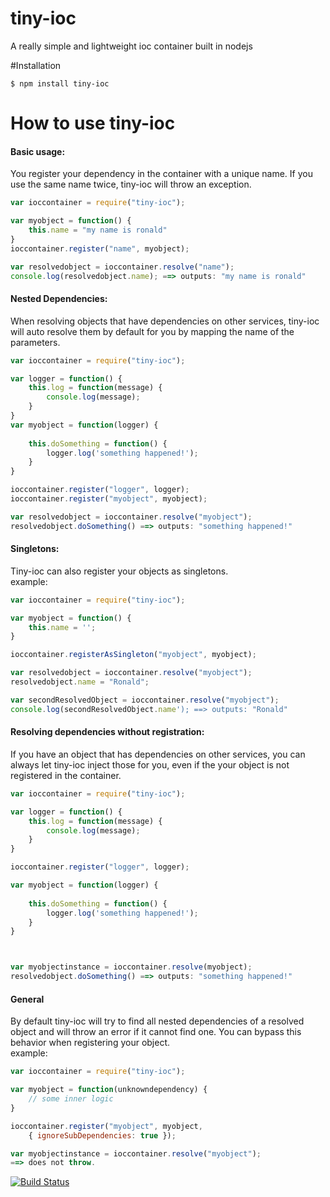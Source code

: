 tiny-ioc
========

A really simple and lightweight ioc container built in nodejs

#Installation

```
$ npm install tiny-ioc
```

# How to use tiny-ioc

#### Basic usage:
You register your dependency in the container with a unique name. If you use the same name twice, tiny-ioc will throw an exception.

```javascript
var ioccontainer = require("tiny-ioc");

var myobject = function() { 
	this.name = "my name is ronald" 
}
ioccontainer.register("name", myobject);

var resolvedobject = ioccontainer.resolve("name");
console.log(resolvedobject.name); ==> outputs: "my name is ronald"

```

#### Nested Dependencies:
When resolving objects that have dependencies on other services, tiny-ioc will auto resolve them by default for you by mapping the name of the parameters.

```javascript
var ioccontainer = require("tiny-ioc");

var logger = function() { 
	this.log = function(message) {
		console.log(message);
	} 
}
var myobject = function(logger) { 
	
	this.doSomething = function() {
		logger.log('something happened!'); 	
	}
}

ioccontainer.register("logger", logger);
ioccontainer.register("myobject", myobject);

var resolvedobject = ioccontainer.resolve("myobject");
resolvedobject.doSomething() ==> outputs: "something happened!"

```

#### Singletons:
Tiny-ioc can also register your objects as singletons.    
example:

```javascript
var ioccontainer = require("tiny-ioc");

var myobject = function() { 
	this.name = '';
}

ioccontainer.registerAsSingleton("myobject", myobject);

var resolvedobject = ioccontainer.resolve("myobject");
resolvedobject.name = "Ronald";

var secondResolvedObject = ioccontainer.resolve("myobject");
console.log(secondResolvedObject.name'); ==> outputs: "Ronald" 

```

#### Resolving dependencies without registration:
If you have an object that has dependencies on other services, you can always let tiny-ioc inject those for you, even if the your object is not registered in the container.

```javascript
var ioccontainer = require("tiny-ioc");

var logger = function() { 
	this.log = function(message) {
		console.log(message);
	} 
}

ioccontainer.register("logger", logger);

var myobject = function(logger) { 
	
	this.doSomething = function() {
		logger.log('something happened!'); 	
	}
}



var myobjectinstance = ioccontainer.resolve(myobject);
resolvedobject.doSomething() ==> outputs: "something happened!"

```

#### General
By default tiny-ioc will try to find all nested dependencies of a resolved object and will throw an error if it cannot find one. You can bypass this behavior when registering your object.    
example:

```javascript
var ioccontainer = require("tiny-ioc");

var myobject = function(unknowndependency) { 
	// some inner logic	
}

ioccontainer.register("myobject", myobject, 
	{ ignoreSubDependencies: true });

var myobjectinstance = ioccontainer.resolve("myobject");
==> does not throw.

```

[![Build Status](https://travis-ci.org/rvdkooy/tiny-ioc.svg?branch=master)](https://travis-ci.org/rvdkooy/tiny-ioc)
